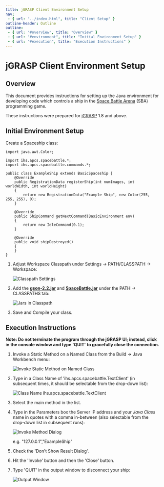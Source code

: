 ```yaml
---
title: jGRASP Client Environment Setup
nav:
 - { url: "../index.html", title: "Client Setup" }
outline-header: Outline
outline:
 - { url: "#overview", title: "Overview" }
 - { url: "#environment", title: "Initial Environment Setup" }
 - { url: "#execution", title: "Execution Instructions" }
---
```


jGRASP Client Environment Setup
=====================

<a name="overview"></a>Overview
-----------

This document provides instructions for setting up the Java environment for developing code which controls a ship in the [Space Battle Arena](http://battlearena.mikeware.com/) (SBA) programming game.

These instructions were prepared for [jGRASP](http://www.jgrasp.org/) 1.8 and above.

<a name="environment"></a>Initial Environment Setup
-----------------------------

Create a Spaceship class:

<pre><code>import java.awt.Color;

import ihs.apcs.spacebattle.*;
import ihs.apcs.spacebattle.commands.*;

public class ExampleShip extends BasicSpaceship {
    @Override
    public RegistrationData registerShip(int numImages, int worldWidth, int worldHeight)
    {
        return new RegistrationData("Example Ship", new Color(255, 255, 255), 0);
    }
    
    @Override
    public ShipCommand getNextCommand(BasicEnvironment env)
    {
        return new IdleCommand(0.1);
    }
    
    @Override
    public void shipDestroyed()
    {
    }
}
</code></pre>

1. Adjust Workspace Classpath under Settings -> PATH/CLASSPATH -> Workspace:

	![Classpath Settings](Classpath.png)
	
2. Add the **[gson-2.2.jar](http://github.com/Mikeware/SpaceBattleArena/blob/master/bin/gson-2.2.jar?raw=true)** and **[SpaceBattle.jar](http://github.com/Mikeware/SpaceBattleArena/blob/master/bin/SpaceBattle.jar?raw=true)** under the PATH -> CLASSPATHS tab:

	![Jars in Classpath](AddJars.png)
	
3. Save and Compile your class.

<a name="execution"></a>Execution Instructions
-------------------------

**Note: Do not terminate the program through the jGRASP UI; instead, click in the console window and type 'QUIT' to gracefully close the connection.**

1. Invoke a Static Method on a Named Class from the Build -> Java Workbench menu:

	![Invoke Static Method on Named Class](InvokeStatic1.png)
	
2. Type in a Class Name of 'ihs.apcs.spacebattle.TextClient' (in subsequent times, it should be selectable from the drop-down list):

	![Class Name ihs.apcs.spacebattle.TextClient](InvokeStatic2.png)
	
3. Select the main method in the list.

4. Type in the Parameters box the Server IP address and your *Java Class* name in quotes with a comma in-between (also selectable from the drop-down list in subsequent runs):

	![Invoke Method Dialog](InvokeStatic3.png)
	
	e.g. "127.0.0.1","ExampleShip"

5. Check the 'Don't Show Result Dialog'.

6. Hit the 'Invoke' button and then the 'Close' button.  

7. Type 'QUIT' in the output window to disconnect your ship:

	![Output Window](Disconnect.png)